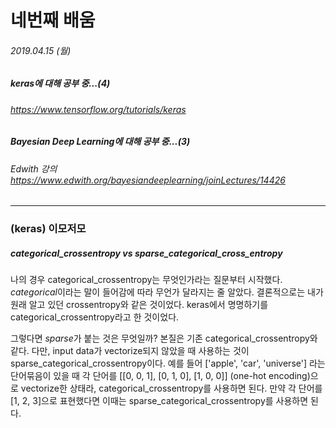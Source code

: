 # 네번째 배움
###### 2019.04.15 (월)
##### keras에 대해 공부 중...(4)
###### https://www.tensorflow.org/tutorials/keras
##### Bayesian Deep Learning에 대해 공부 중...(3)
###### Edwith 강의 https://www.edwith.org/bayesiandeeplearning/joinLectures/14426

-----
### (keras) 이모저모
##### categorical_crossentropy vs sparse_categorical_cross_entropy
  
나의 경우 categorical_crossentropy는 무엇인가라는 질문부터 시작했다. *categorical*이라는 말이 들어감에 따라 무언가 달라지는 줄 알았다.
결론적으로는 내가 원래 알고 있던 crossentropy와 같은 것이었다. keras에서 명명하기를 categorical_crossentropy라고 한 것이었다.
  
그렇다면 *sparse*가 붙는 것은 무엇일까? 본질은 기존 categorical_crossentropy와 같다. 
다만, input data가 vectorize되지 않았을 때 사용하는 것이 sparse_categorical_crossentropy이다.
예를 들어 ['apple', 'car', 'universe'] 라는 단어묶음이 있을 때 각 단어를 
[[0, 0, 1], [0, 1, 0], [1, 0, 0]] (one-hot encoding)으로 vectorize한 상태라, categorical_crossentropy를 사용하면 된다.
만약 각 단어를 [1, 2, 3]으로 표현했다면 이때는 sparse_categorical_crossentropy를 사용하면 된다.
